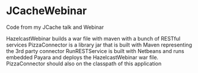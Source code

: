 # JCacheWebinar
Code from my JCache talk and Webinar

HazelcastWebinar builds a war file with maven with a bunch of RESTful services
PizzaConnector is a library jar that is built with Maven representing the 3rd party connector
RunRESTService is built with Netbeans and runs embedded Payara and deploys the HazelcastWebinar war file. PizzaConnector should also on the classpath of this application
